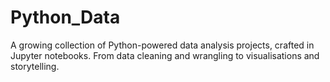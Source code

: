 # Python_Data
A growing collection of Python-powered data analysis projects, crafted in Jupyter notebooks. From data cleaning and wrangling to visualisations and storytelling.

